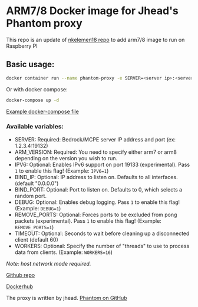 # ARM7/8 Docker image for Jhead's Phantom proxy

This repo is an update of [nkelemen18 repo](https://github.com/nkelemen18/Minecraft-Phantom-Proxy-Docker) to add arm7/8 image to run on Raspberry PI

## Basic usage:
```bash
docker container run --name phantom-proxy -e SERVER=<server ip>:<server_port> -e ARM_VERSION=arm7 --network host karl0ss/minecraftphantomproxydocker:arm7
```
Or with docker compose:

```bash
docker-compose up -d
```

[Example docker-compose file](https://github.com/karl0ss/Minecraft-Phantom-Proxy-Docker/blob/master/docker-compose.yml)

### Available variables:

 - SERVER: Required: Bedrock/MCPE server IP address and port (ex: 1.2.3.4:19132)
 - ARM_VERSION: Required: You need to specify either arm7 or arm8 depending on the version you wish to run.
 - IPV6: Optional: Enables IPv6 support on port 19133 (experimental). Pass `1` to enable this flag! (Example: `IPV6=1`)
 - BIND_IP: Optional: IP address to listen on. Defaults to all interfaces. (default "0.0.0.0")
 - BIND_PORT: Optional: Port to listen on. Defaults to 0, which selects a random port.
 - DEBUG: Optional: Enables debug logging. Pass `1` to enable this flag! (Example: `DEBUG=1`)
 - REMOVE_PORTS: Optional: Forces ports to be excluded from pong packets (experimental). Pass `1` to enable this flag! (Example: `REMOVE_PORTS=1`)
 - TIMEOUT: Optional: Seconds to wait before cleaning up a disconnected client (default 60)
 - WORKERS: Optional:  Specify the number of "threads" to use to process data from clients. (Example: `WORKERS=16`)

*Note: host network mode required.*

[Github repo](https://github.com/karl0ss/Minecraft-Phantom-Proxy-Docker)

[Dockerhub](https://hub.docker.com/r/karl0ss/minecraftphantomproxydocker)

The proxy is written by jhead.
[Phantom on GitHub](https://github.com/jhead/phantom)